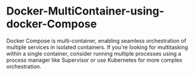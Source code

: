 # Docker-MultiContainer-using-docker-Compose
Docker Compose is multi-container, enabling seamless orchestration of multiple services in isolated containers. If you're looking for multitasking within a single container, consider running multiple processes using a process manager like Supervisor or use Kubernetes for more complex orchestration.
